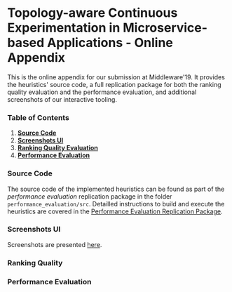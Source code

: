 # Topology-aware Continuous Experimentation in Microservice-based Applications - Online Appendix

This is the online appendix for our submission at Middleware'19. It provides the heuristics' source code, a full replication package for both the ranking quality evaluation and the performance evaluation, and additional screenshots of our interactive tooling.

### Table of Contents
1. **[Source Code](#source-code)**<br>
2. **[Screenshots UI](#screenshots-ui)**<br>
3. **[Ranking Quality Evaluation](#ranking-quality)**<br>
4. **[Performance Evaluation](#performance-evaluation)**<br>

### Source Code
The source code of the implemented heuristics can be found as part of the _performance evaluation_ replication package in the folder `performance_evaluation/src`. Detailled instructions to build and execute the heuristics are covered in the [Performance Evaluation Replication Package](#performance-evaluation).

### Screenshots UI
Screenshots are presented [here](screenshots.md).

### Ranking Quality

### Performance Evaluation
